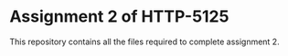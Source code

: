 # Assignment 2 of HTTP-5125
This repository contains all the files required to complete assignment 2.
